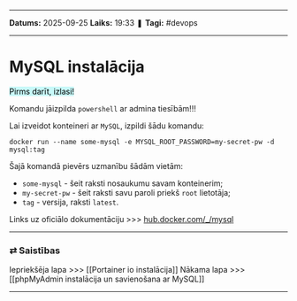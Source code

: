___

**Datums:** 2025-09-25
**Laiks:** 19:33
❚ **Tagi:** #devops 

---
# MySQL instalācija

<mark style="background: #ABF7F7A6;">Pirms darīt, izlasi!</mark>

Komandu jāizpilda `powershell` ar admina tiesībām!!!

Lai izveidot konteineri ar `MySQL`, izpildi šādu komandu:

```
docker run --name some-mysql -e MYSQL_ROOT_PASSWORD=my-secret-pw -d mysql:tag
```

Šajā komandā pievērs uzmanību šādām vietām:

- `some-mysql` - šeit raksti nosaukumu savam konteinerim;
- `my-secret-pw` - šeit raksti savu paroli priekš `root` lietotāja;
- `tag` - versija, raksti `latest`.

Links uz oficiālo dokumentāciju >>> [hub.docker.com/\_/mysql](https://hub.docker.com/_/mysql)

---
### ⇄ Saistības

Iepriekšēja lapa >>> [[Portainer io instalācija]]
Nākama lapa >>> [[phpMyAdmin instalācija un savienošana ar MySQL]]

---